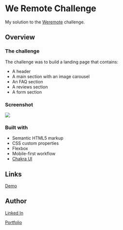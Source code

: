 # We Remote Challenge

My solution to the [Weremote](https://weremote.net/) challenge.

## Overview

### The challenge

 The challenge was to build a landing page that contains:
- A header
- A main section with an image carousel
- An FAQ section
- A reviews section
- A form section

### Screenshot

![](./public/screenshot.png)

### Built with

- Semantic HTML5 markup
- CSS custom properties
- Flexbox
- Mobile-first workflow
- [Chakra UI](https://chakra-ui.com/) 

## Links

[Demo](https://weremote-challenge.vercel.app/)

## Author

[Linked In](https://weremote-challenge.vercel.app/)

[Portfolio](https://personal-portfolio-six-flax.vercel.app/)



